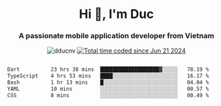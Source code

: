 <h1 align="center">
  Hi 👋, I'm  Duc</h1>
<h3 align="center">A passionate mobile application developer from Vietnam</h3>  
  
<p align="center"> <img src="https://komarev.com/ghpvc/?username=dducnv&label=Profile%20views&color=0e75b6&style=flat" alt="dducnv" /> 
<a href="https://wakatime.com/@4d2a2cd9-1bcb-4dd1-84a4-dce128a35137"><img src="https://wakatime.com/badge/user/4d2a2cd9-1bcb-4dd1-84a4-dce128a35137.svg" alt="Total time coded since Jun 21 2024" /></a>
</p>  

<div style="width: 100vw; overflow-x: auto; flex:center">
  <!--START_SECTION:waka-->

```txt
Dart          23 hrs 38 mins  ███████████████████▓░░░░░   78.19 %
TypeScript    4 hrs 53 mins   ████░░░░░░░░░░░░░░░░░░░░░   16.17 %
Bash          1 hr 13 mins    █░░░░░░░░░░░░░░░░░░░░░░░░   04.04 %
YAML          10 mins         ░░░░░░░░░░░░░░░░░░░░░░░░░   00.57 %
CSS           8 mins          ░░░░░░░░░░░░░░░░░░░░░░░░░   00.49 %
```

<!--END_SECTION:waka-->
</div>




  

